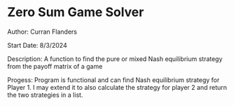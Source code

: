 # Zero Sum Game Solver
Author: Curran Flanders

Start Date: 8/3/2024

Description: A function to find the pure or mixed Nash equilibrium strategy from the payoff matrix of a game

Progess: Program is functional and can find Nash equilibrium strategy for Player 1. I may extend it to also calculate the strategy for player 2 and return the two strategies in a list.
